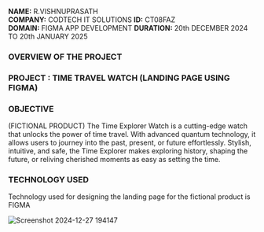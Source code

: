 **NAME:** R.VISHNUPRASATH                                                                                                                            
**COMPANY:** CODTECH IT SOLUTIONS
**ID:** CT08FAZ                                                                                                                                      
**DOMAIN:** FIGMA APP DEVELOPMENT
**DURATION:** 20th DECEMBER 2024 TO 20th JANUARY 2025

### OVERVIEW OF THE PROJECT

### PROJECT : TIME TRAVEL WATCH (LANDING PAGE  USING FIGMA)

### OBJECTIVE
(FICTIONAL PRODUCT)
The Time Explorer Watch is a cutting-edge watch that unlocks the power of time travel. With advanced quantum technology, it allows users to journey into the past, present, or future effortlessly. Stylish, intuitive, and safe, the Time Explorer makes exploring history, shaping the future, or reliving cherished moments as easy as setting the time.

### TECHNOLOGY USED
Technology used for designing the landing page for the fictional product is FIGMA

![Screenshot 2024-12-27 194147](https://github.com/user-attachments/assets/aeea5497-ebdf-4168-be02-b390b83cacb2)

